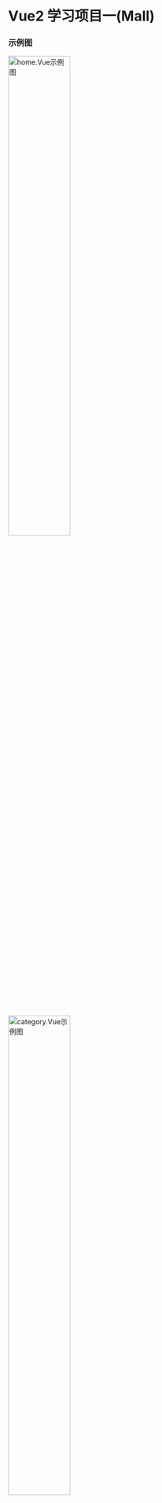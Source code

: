 # Vue2 学习项目一(Mall)
### 示例图
<img src="https://github.com/yinzsw/mall/tree/main/README/home.png" width="50%" title="home.Vue示例图">
<img src="https://github.com/yinzsw/mall/tree/main/README/category.png" width="50%" title="category.Vue示例图">
<img src="https://github.com/yinzsw/mall/tree/main/README/cart.png" width="50%" title="cart.Vue示例图">
<img src="https://github.com/yinzsw/mall/tree/main/README/profile.png" width="50%" title="profile.Vue示例图">
<img src="https://github.com/yinzsw/mall/tree/main/README/detail.png" width="50%" title="detail.Vue示例图">

### 操作步骤
```
git clone https://github.com/yinzsw/mall.git
npm install
npm run serve
npm run build
```

### 小记一下
学习视频 [B站](https://www.bilibili.com/video/BV15741177Eh)

练习参考 [github](https://github.com/coderwhy/HYMall)
